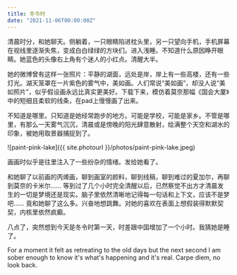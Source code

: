 ```yaml
---
title: 冬令时
date: "2021-11-06T00:00:00Z"
---
```


清晨时分，和她聊天。侧躺着，一只眼睛陷进枕头里，另一只望向手机，手机屏幕在视线里逐渐失焦，变成白白绿绿的方块们。进入浅睡。不知道什么原因睁开眼睛。她蓝色的头像右上角有个迷人的小红点。清醒大半。

她的微博曾有这样一张照片：平静的湖面，远处是岸，岸上有一些高楼，还有一些灯光。湖天笼罩在一片紫色的雾气中，美如画。人们常说“美如画”，却没人说“美如照片”，似乎假设画永远比真实更美好。下载下来，模仿着莫奈那幅《国会大厦》中的短细且柔软的线条，在pad上慢慢画了出来。

不知道是哪里。只知道是她经常跑步的地方。可能是学校，可能是家乡。不管是哪里，有那么一天雾气沉沉，清晨或是傍晚的阳光肆意散射，绘满整个天空和湖水的印象，被她用取景器捕捉到了。

![paint-pink-lake]({{ site.photourl }}/photos/paint-pink-lake.jpeg)

画画时似乎是往里注入了一些纷杂的情绪。发给她看了。

和她聊了以前画的丙烯画，聊到画室的颜料，聊到线稿，聊到难过的夏加尔，再聊到莫奈的卡米尔…… 等到过了几个小时完全清醒以后，已然察觉不出方才清晨发生的一切是梦境还是现实。脑子里依然清晰地记得每一句话和上下文，应该不是梦吧…… 竟和她聊了这么多。兴奋地想跳舞。对她的喜欢在表面上想假装得默默契契，内核里依然疯癫。

八点了，突然想到今天是冬令时第一天，时差跟中国增加了一个小时。我猜她是睡了。

For a moment it felt as retreating to the old days but the next second I am sober enough to know it's what's happening and it's real. Carpe diem, no look back.
